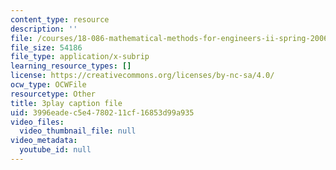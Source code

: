 ```yaml
---
content_type: resource
description: ''
file: /courses/18-086-mathematical-methods-for-engineers-ii-spring-2006/3996eadec5e4780211cf16853d99a935_zIK5EnoiLL0.srt
file_size: 54186
file_type: application/x-subrip
learning_resource_types: []
license: https://creativecommons.org/licenses/by-nc-sa/4.0/
ocw_type: OCWFile
resourcetype: Other
title: 3play caption file
uid: 3996eade-c5e4-7802-11cf-16853d99a935
video_files:
  video_thumbnail_file: null
video_metadata:
  youtube_id: null
---
```

